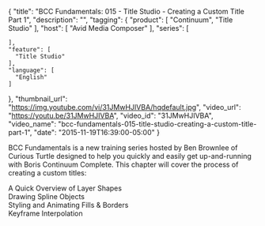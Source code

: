 {
  "title": "BCC Fundamentals: 015 - Title Studio - Creating a Custom Title Part 1",
  "description": "",
  "tagging": {
    "product": [
      "Continuum",
      "Title Studio"
    ],
    "host": [
      "Avid Media Composer"
    ],
    "series": [

    ],
    "feature": [
      "Title Studio"
    ],
    "language": [
      "English"
    ]
  },
  "thumbnail_url": "https://img.youtube.com/vi/31JMwHJIVBA/hqdefault.jpg",
  "video_url": "https://youtu.be/31JMwHJIVBA",
  "video_id": "31JMwHJIVBA",
  "video_name": "bcc-fundamentals-015-title-studio-creating-a-custom-title-part-1",
  "date": "2015-11-19T16:39:00-05:00"
}

BCC Fundamentals is a new training series hosted by Ben Brownlee of Curious
Turtle designed to help you quickly and easily get up-and-running with Boris
Continuum Complete. This chapter will cover the process of creating a custom
titles:

A Quick Overview of Layer Shapes  
Drawing Spline Objects  
Styling and Animating Fills &amp; Borders  
Keyframe Interpolation


